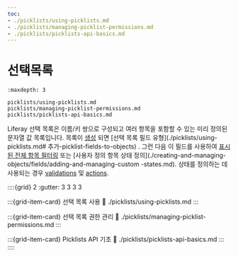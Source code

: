 ```yaml
---
toc:
- ./picklists/using-picklists.md
- ./picklists/managing-picklist-permissions.md
- ./picklists/picklists-api-basics.md
---
```

# 선택목록

```{toctree}
:maxdepth: 3

picklists/using-picklists.md
picklists/managing-picklist-permissions.md
picklists/picklists-api-basics.md
```

Liferay 선택 목록은 이름/키 쌍으로 구성되고 여러 항목을 포함할 수 있는 미리 정의된 문자열 값 목록입니다. 목록이 [생성](./picklists/using-picklists.md#creating-a-picklist) 되면 [선택 목록 필드 유형](./picklists/using-picklists.md# 추가-picklist-fields-to-objects) . 그런 다음 이 필드를 사용하여 [표시된 전체 항목 필터링](./displaying-object-entries.md) 또는 [사용자 정의 항목 상태 정의](./creating-and-managing-objects/fields/adding-and-managing-custom -states.md). 상태를 정의하는 데 사용되는 경우 [validations](./creating-and-managing-objects/validations/adding-custom-validations.md) 및 [actions](./creating-and-managing-objects/actions/defining-object-actions.md). 

::::{grid} 2
:gutter: 3 3 3 3

:::{grid-item-card} 선택 목록 사용
:link: ./picklists/using-picklists.md
:::  

:::{grid-item-card} 선택 목록 권한 관리
:link: ./picklists/managing-picklist-permissions.md
:::  

:::{grid-item-card} Picklists API 기초
:link: ./picklists/picklists-api-basics.md
:::
::::
